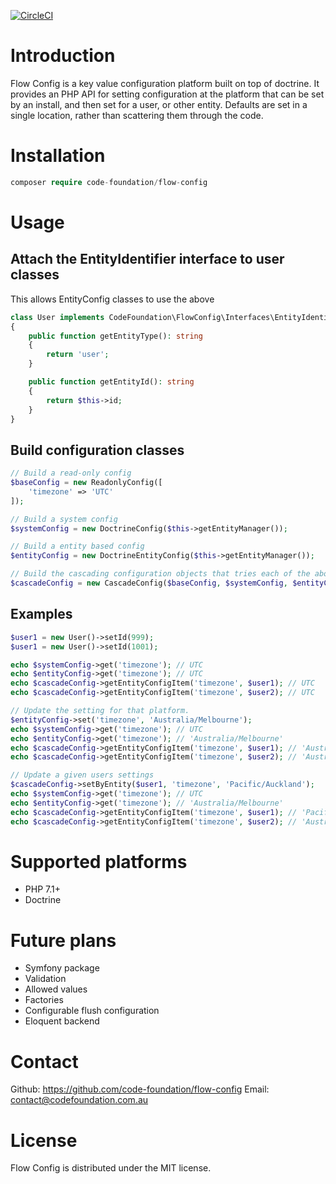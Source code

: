 [![CircleCI](https://circleci.com/gh/code-foundation/flow-config.svg?style=svg)](https://circleci.com/gh/code-foundation/flow-config)

# Introduction

Flow Config is a key value configuration platform built on top of doctrine. It provides an PHP API for setting configuration
 at the platform that can be set by an install, and then set for a user, or other entity. Defaults are set in a single
 location, rather than scattering them through the code.

# Installation

```php
composer require code-foundation/flow-config
```

# Usage

## Attach the EntityIdentifier interface to user classes

This allows EntityConfig classes to use the above 

```php
class User implements CodeFoundation\FlowConfig\Interfaces\EntityIdentifier
{
    public function getEntityType(): string
    {
        return 'user';
    }

    public function getEntityId(): string
    {
        return $this->id;
    }
}

```

## Build configuration classes

```php
// Build a read-only config
$baseConfig = new ReadonlyConfig([
    'timezone' => 'UTC'
]);

// Build a system config
$systemConfig = new DoctrineConfig($this->getEntityManager());

// Build a entity based config
$entityConfig = new DoctrineEntityConfig($this->getEntityManager());

// Build the cascading configuration objects that tries each of the above in turn.
$cascadeConfig = new CascadeConfig($baseConfig, $systemConfig, $entityConfig);
```

## Examples

```php
$user1 = new User()->setId(999);
$user1 = new User()->setId(1001);

echo $systemConfig->get('timezone'); // UTC
echo $entityConfig->get('timezone'); // UTC
echo $cascadeConfig->getEntityConfigItem('timezone', $user1); // UTC
echo $cascadeConfig->getEntityConfigItem('timezone', $user2); // UTC

// Update the setting for that platform.
$entityConfig->set('timezone', 'Australia/Melbourne');
echo $systemConfig->get('timezone'); // UTC
echo $entityConfig->get('timezone'); // 'Australia/Melbourne'
echo $cascadeConfig->getEntityConfigItem('timezone', $user1); // 'Australia/Melbourne'
echo $cascadeConfig->getEntityConfigItem('timezone', $user2); // 'Australia/Melbourne'

// Update a given users settings
$cascadeConfig->setByEntity($user1, 'timezone', 'Pacific/Auckland');
echo $systemConfig->get('timezone'); // UTC
echo $entityConfig->get('timezone'); // 'Australia/Melbourne'
echo $cascadeConfig->getEntityConfigItem('timezone', $user1); // 'Pacific/Auckland'
echo $cascadeConfig->getEntityConfigItem('timezone', $user2); // 'Australia/Melbourne'
```

# Supported platforms
* PHP 7.1+
* Doctrine

# Future plans
* Symfony package
* Validation
* Allowed values
* Factories
* Configurable flush configuration
* Eloquent backend

# Contact

Github: https://github.com/code-foundation/flow-config
Email: contact@codefoundation.com.au

# License
Flow Config is distributed under the MIT license.